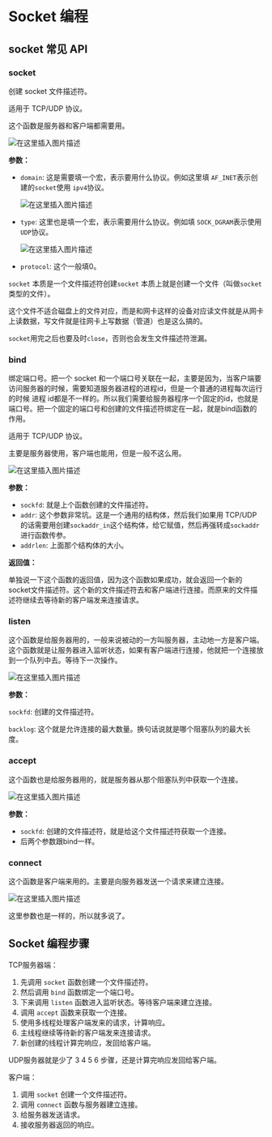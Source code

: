 # Socket 编程

## socket 常见 API

### socket

创建 socket 文件描述符。

适用于 TCP/UDP 协议。

这个函数是服务器和客户端都需要用。

![在这里插入图片描述](https://img-blog.csdnimg.cn/20190615113319810.png?x-oss-process=image/watermark,type_ZmFuZ3poZW5naGVpdGk,shadow_10,text_aHR0cHM6Ly9ibG9nLmNzZG4ubmV0L3dlaXhpbl80MjY3ODUwNw==,size_16,color_FFFFFF,t_70)

**参数：**

- `domain`: 这是需要填一个宏，表示要用什么协议。例如这里填 `AF_INET`表示创建的`socket`使用 `ipv4`协议。

  ![在这里插入图片描述](https://img-blog.csdnimg.cn/20190615113535364.png?x-oss-process=image/watermark,type_ZmFuZ3poZW5naGVpdGk,shadow_10,text_aHR0cHM6Ly9ibG9nLmNzZG4ubmV0L3dlaXhpbl80MjY3ODUwNw==,size_16,color_FFFFFF,t_70)

- `type`: 这里也是填一个宏，表示需要用什么协议。例如填 `SOCK_DGRAM`表示使用`UDP`协议。

  ![在这里插入图片描述](https://img-blog.csdnimg.cn/20190615113806266.png?x-oss-process=image/watermark,type_ZmFuZ3poZW5naGVpdGk,shadow_10,text_aHR0cHM6Ly9ibG9nLmNzZG4ubmV0L3dlaXhpbl80MjY3ODUwNw==,size_16,color_FFFFFF,t_70)

- `protocol`: 这个一般填0。

`socket` 本质是一个文件描述符创建`socket` 本质上就是创建一个文件（叫做`socket`类型的文件）。

这个文件不适合磁盘上的文件对应，而是和网卡这样的设备对应读文件就是从网卡上读数据，写文件就是往网卡上写数据（管道）也是这么搞的。

`socket`用完之后也要及时`close`，否则也会发生文件描述符泄漏。

### bind

绑定端口号。把一个 socket 和一个端口号关联在一起，主要是因为，当客户端要访问服务器的时候，需要知道服务器进程的进程id，但是一个普通的进程每次运行的时候 进程 id都是不一样的。所以我们需要给服务器程序一个固定的id，也就是端口号。把一个固定的端口号和创建的文件描述符绑定在一起，就是bind函数的作用。

适用于 TCP/UDP 协议。

主要是服务器使用，客户端也能用，但是一般不这么用。

![在这里插入图片描述](https://img-blog.csdnimg.cn/20190615115000725.png?x-oss-process=image/watermark,type_ZmFuZ3poZW5naGVpdGk,shadow_10,text_aHR0cHM6Ly9ibG9nLmNzZG4ubmV0L3dlaXhpbl80MjY3ODUwNw==,size_16,color_FFFFFF,t_70)

**参数：**

- `sockfd`: 就是上个函数创建的文件描述符。
- `addr`: 这个参数非常坑。这是一个通用的结构体，然后我们如果用 TCP/UDP 的话需要用创建`sockaddr_in`这个结构体，给它赋值，然后再强转成`sockaddr`进行函数传参。
- `addrlen`: 上面那个结构体的大小。

**返回值：**

单独说一下这个函数的返回值，因为这个函数如果成功，就会返回一个新的socket文件描述符。这个新的文件描述符去和客户端进行连接。而原来的文件描述符继续去等待新的客户端发来连接请求。

### listen

这个函数是给服务器用的，一般来说被动的一方叫服务器，主动地一方是客户端。这个函数就是让服务器进入监听状态，如果有客户端进行连接，他就把一个连接放到一个队列中去。等待下一次操作。

![在这里插入图片描述](https://img-blog.csdnimg.cn/20190615120056657.png?x-oss-process=image/watermark,type_ZmFuZ3poZW5naGVpdGk,shadow_10,text_aHR0cHM6Ly9ibG9nLmNzZG4ubmV0L3dlaXhpbl80MjY3ODUwNw==,size_16,color_FFFFFF,t_70)

**参数：**

`sockfd`: 创建的文件描述符。

`backlog`: 这个就是允许连接的最大数量。换句话说就是哪个阻塞队列的最大长度。

### accept

这个函数也是给服务器用的，就是服务器从那个阻塞队列中获取一个连接。

![在这里插入图片描述](https://img-blog.csdnimg.cn/20190615120842875.png?x-oss-process=image/watermark,type_ZmFuZ3poZW5naGVpdGk,shadow_10,text_aHR0cHM6Ly9ibG9nLmNzZG4ubmV0L3dlaXhpbl80MjY3ODUwNw==,size_16,color_FFFFFF,t_70)

**参数：**

- `sockfd`: 创建的文件描述符，就是给这个文件描述符获取一个连接。
- 后两个参数跟bind一样。

### connect

这个函数是客户端来用的。主要是向服务器发送一个请求来建立连接。

![在这里插入图片描述](https://img-blog.csdnimg.cn/20190615121131728.png?x-oss-process=image/watermark,type_ZmFuZ3poZW5naGVpdGk,shadow_10,text_aHR0cHM6Ly9ibG9nLmNzZG4ubmV0L3dlaXhpbl80MjY3ODUwNw==,size_16,color_FFFFFF,t_70)

这里参数也是一样的，所以就多说了。

## Socket 编程步骤

TCP服务器端：

1. 先调用 `socket` 函数创建一个文件描述符。
2. 然后调用 `bind` 函数绑定一个端口号。
3. 下来调用 `listen` 函数进入监听状态。等待客户端来建立连接。
4. 调用 `accept` 函数来获取一个连接。
5. 使用多线程处理客户端发来的请求，计算响应。
6. 主线程继续等待新的客户端发来连接请求。
7. 新创建的线程计算完响应，发回给客户端。

UDP服务器就是少了 3 4 5 6 步骤，还是计算完响应发回给客户端。

客户端：

1. 调用 `socket` 创建一个文件描述符。
2. 调用 `connect` 函数与服务器建立连接。
3. 给服务器发送请求。
4. 接收服务器返回的响应。



